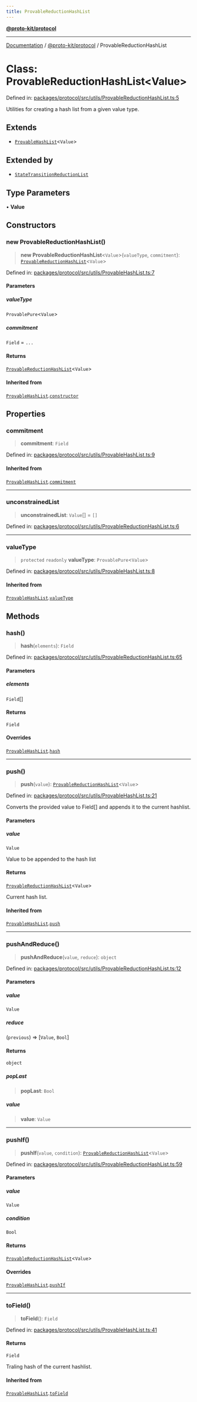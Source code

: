 ```yaml
---
title: ProvableReductionHashList
---
```


[**@proto-kit/protocol**](../README.md)

***

[Documentation](../../../README.md) / [@proto-kit/protocol](../README.md) / ProvableReductionHashList

# Class: ProvableReductionHashList\<Value\>

Defined in: [packages/protocol/src/utils/ProvableReductionHashList.ts:5](https://github.com/proto-kit/framework/blob/28efa802e3737fc3b77339148b307ef7246f3ef1/packages/protocol/src/utils/ProvableReductionHashList.ts#L5)

Utilities for creating a hash list from a given value type.

## Extends

- [`ProvableHashList`](ProvableHashList.md)\<`Value`\>

## Extended by

- [`StateTransitionReductionList`](StateTransitionReductionList.md)

## Type Parameters

• **Value**

## Constructors

### new ProvableReductionHashList()

> **new ProvableReductionHashList**\<`Value`\>(`valueType`, `commitment`): [`ProvableReductionHashList`](ProvableReductionHashList.md)\<`Value`\>

Defined in: [packages/protocol/src/utils/ProvableHashList.ts:7](https://github.com/proto-kit/framework/blob/28efa802e3737fc3b77339148b307ef7246f3ef1/packages/protocol/src/utils/ProvableHashList.ts#L7)

#### Parameters

##### valueType

`ProvablePure`\<`Value`\>

##### commitment

`Field` = `...`

#### Returns

[`ProvableReductionHashList`](ProvableReductionHashList.md)\<`Value`\>

#### Inherited from

[`ProvableHashList`](ProvableHashList.md).[`constructor`](ProvableHashList.md#constructors)

## Properties

### commitment

> **commitment**: `Field`

Defined in: [packages/protocol/src/utils/ProvableHashList.ts:9](https://github.com/proto-kit/framework/blob/28efa802e3737fc3b77339148b307ef7246f3ef1/packages/protocol/src/utils/ProvableHashList.ts#L9)

#### Inherited from

[`ProvableHashList`](ProvableHashList.md).[`commitment`](ProvableHashList.md#commitment-1)

***

### unconstrainedList

> **unconstrainedList**: `Value`[] = `[]`

Defined in: [packages/protocol/src/utils/ProvableReductionHashList.ts:6](https://github.com/proto-kit/framework/blob/28efa802e3737fc3b77339148b307ef7246f3ef1/packages/protocol/src/utils/ProvableReductionHashList.ts#L6)

***

### valueType

> `protected` `readonly` **valueType**: `ProvablePure`\<`Value`\>

Defined in: [packages/protocol/src/utils/ProvableHashList.ts:8](https://github.com/proto-kit/framework/blob/28efa802e3737fc3b77339148b307ef7246f3ef1/packages/protocol/src/utils/ProvableHashList.ts#L8)

#### Inherited from

[`ProvableHashList`](ProvableHashList.md).[`valueType`](ProvableHashList.md#valuetype-1)

## Methods

### hash()

> **hash**(`elements`): `Field`

Defined in: [packages/protocol/src/utils/ProvableReductionHashList.ts:65](https://github.com/proto-kit/framework/blob/28efa802e3737fc3b77339148b307ef7246f3ef1/packages/protocol/src/utils/ProvableReductionHashList.ts#L65)

#### Parameters

##### elements

`Field`[]

#### Returns

`Field`

#### Overrides

[`ProvableHashList`](ProvableHashList.md).[`hash`](ProvableHashList.md#hash)

***

### push()

> **push**(`value`): [`ProvableReductionHashList`](ProvableReductionHashList.md)\<`Value`\>

Defined in: [packages/protocol/src/utils/ProvableHashList.ts:21](https://github.com/proto-kit/framework/blob/28efa802e3737fc3b77339148b307ef7246f3ef1/packages/protocol/src/utils/ProvableHashList.ts#L21)

Converts the provided value to Field[] and appends it to
the current hashlist.

#### Parameters

##### value

`Value`

Value to be appended to the hash list

#### Returns

[`ProvableReductionHashList`](ProvableReductionHashList.md)\<`Value`\>

Current hash list.

#### Inherited from

[`ProvableHashList`](ProvableHashList.md).[`push`](ProvableHashList.md#push)

***

### pushAndReduce()

> **pushAndReduce**(`value`, `reduce`): `object`

Defined in: [packages/protocol/src/utils/ProvableReductionHashList.ts:12](https://github.com/proto-kit/framework/blob/28efa802e3737fc3b77339148b307ef7246f3ef1/packages/protocol/src/utils/ProvableReductionHashList.ts#L12)

#### Parameters

##### value

`Value`

##### reduce

(`previous`) => \[`Value`, `Bool`\]

#### Returns

`object`

##### popLast

> **popLast**: `Bool`

##### value

> **value**: `Value`

***

### pushIf()

> **pushIf**(`value`, `condition`): [`ProvableReductionHashList`](ProvableReductionHashList.md)\<`Value`\>

Defined in: [packages/protocol/src/utils/ProvableReductionHashList.ts:59](https://github.com/proto-kit/framework/blob/28efa802e3737fc3b77339148b307ef7246f3ef1/packages/protocol/src/utils/ProvableReductionHashList.ts#L59)

#### Parameters

##### value

`Value`

##### condition

`Bool`

#### Returns

[`ProvableReductionHashList`](ProvableReductionHashList.md)\<`Value`\>

#### Overrides

[`ProvableHashList`](ProvableHashList.md).[`pushIf`](ProvableHashList.md#pushif)

***

### toField()

> **toField**(): `Field`

Defined in: [packages/protocol/src/utils/ProvableHashList.ts:41](https://github.com/proto-kit/framework/blob/28efa802e3737fc3b77339148b307ef7246f3ef1/packages/protocol/src/utils/ProvableHashList.ts#L41)

#### Returns

`Field`

Traling hash of the current hashlist.

#### Inherited from

[`ProvableHashList`](ProvableHashList.md).[`toField`](ProvableHashList.md#tofield)
